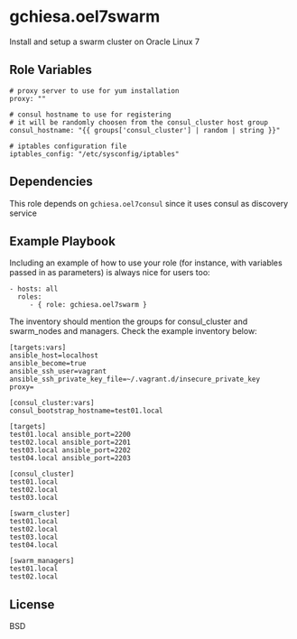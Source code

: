 gchiesa.oel7swarm
=================

Install and setup a swarm cluster on Oracle Linux 7

Role Variables
--------------
```
# proxy server to use for yum installation
proxy: ""

# consul hostname to use for registering
# it will be randomly choosen from the consul_cluster host group
consul_hostname: "{{ groups['consul_cluster'] | random | string }}"

# iptables configuration file
iptables_config: "/etc/sysconfig/iptables"
```

Dependencies
------------

This role depends on ```gchiesa.oel7consul``` since it uses consul as discovery service

Example Playbook
----------------

Including an example of how to use your role (for instance, with variables passed in as parameters) is always nice for users too:

    - hosts: all
      roles:
         - { role: gchiesa.oel7swarm }

The inventory should mention the groups for consul_cluster and swarm_nodes and managers. Check the example inventory below:

```
[targets:vars]
ansible_host=localhost  
ansible_become=true  
ansible_ssh_user=vagrant  
ansible_ssh_private_key_file=~/.vagrant.d/insecure_private_key  
proxy=

[consul_cluster:vars]
consul_bootstrap_hostname=test01.local  

[targets]
test01.local ansible_port=2200  
test02.local ansible_port=2201  
test03.local ansible_port=2202  
test04.local ansible_port=2203  

[consul_cluster]
test01.local  
test02.local  
test03.local  

[swarm_cluster]
test01.local  
test02.local  
test03.local  
test04.local  

[swarm_managers]
test01.local  
test02.local  
```

License
-------

BSD
